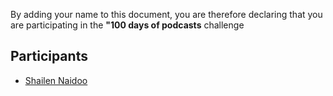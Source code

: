 By adding your name to this document, you are therefore declaring that you are participating in the **"100 days of podcasts** challenge

## Participants

- [Shailen Naidoo](https://github.com/ShailenNaidoo)